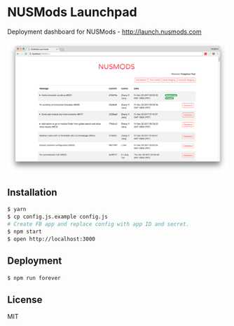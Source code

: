 # NUSMods Launchpad

Deployment dashboard for NUSMods - http://launch.nusmods.com

![Demo](screenshots/demo.png)

## Installation

```sh
$ yarn
$ cp config.js.example config.js
# Create FB app and replace config with app ID and secret.
$ npm start
$ open http://localhost:3000
```

## Deployment

```sh
$ npm run forever
```

## License

MIT
